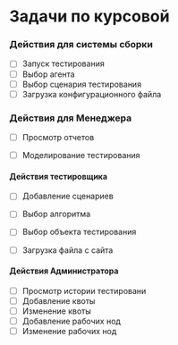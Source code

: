 # Задачи по курсовой



### Действия для системы сборки 
- [ ] Запуск тестирования
- [ ] Выбор агента
- [ ] Выбор сценария тестирования
- [ ] Загрузка конфигурационного файла

### Действия для Менеджера
- [ ] Просмотр отчетов
- [ ] Моделирование тестирования


#### Действия тестировщика
- [ ] Добавление сценариев
- [ ] Выбор алгоритма
- [ ] Выбор объекта тестирования
- [ ] Загрузка файла с сайта




#### Действия Администратора
- [ ] Просмотр истории тестировани
- [ ] Добавление квоты
- [ ] Изменение квоты
- [ ] Добавление рабочих нод
- [ ] Изменение рабочих нод